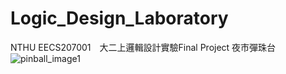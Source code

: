 # Logic_Design_Laboratory
NTHU EECS207001　大二上邏輯設計實驗Final Project
夜市彈珠台
![pinball_image1](https://imgur.com/a/GtlhA2C)
